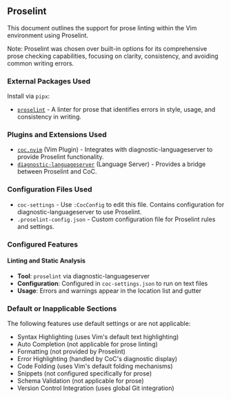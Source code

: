 ## Proselint

This document outlines the support for prose linting within the Vim environment using Proselint.

Note: Proselint was chosen over built-in options for its comprehensive prose checking capabilities, focusing on clarity, consistency, and avoiding common writing errors.

### External Packages Used

Install via `pipx`:
* [`proselint`](https://github.com/amperser/proselint) - A linter for prose that identifies errors in style, usage, and consistency in writing.

### Plugins and Extensions Used

* [`coc.nvim`](https://github.com/neoclide/coc.nvim) (Vim Plugin) - Integrates with diagnostic-languageserver to provide Proselint functionality.
* [`diagnostic-languageserver`](https://github.com/iamcco/diagnostic-languageserver) (Language Server) - Provides a bridge between Proselint and CoC.

### Configuration Files Used

* `coc-settings` - Use `:CocConfig` to edit this file. Contains configuration for diagnostic-languageserver to use Proselint.
* `.proselint-config.json` - Custom configuration file for Proselint rules and settings.

### Configured Features

#### Linting and Static Analysis
* **Tool**: `proselint` via diagnostic-languageserver
* **Configuration**: Configured in `coc-settings.json` to run on text files
* **Usage**: Errors and warnings appear in the location list and gutter

### Default or Inapplicable Sections

The following features use default settings or are not applicable:
* Syntax Highlighting (uses Vim's default text highlighting)
* Auto Completion (not applicable for prose linting)
* Formatting (not provided by Proselint)
* Error Highlighting (handled by CoC's diagnostic display)
* Code Folding (uses Vim's default folding mechanisms)
* Snippets (not configured specifically for prose)
* Schema Validation (not applicable for prose)
* Version Control Integration (uses global Git integration)
